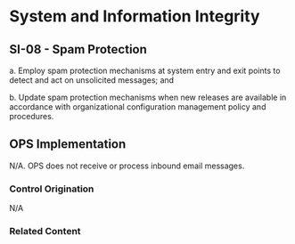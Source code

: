 # System and Information Integrity
## SI-08 - Spam Protection

a. Employ spam protection mechanisms at system entry and exit points to detect and act on unsolicited messages; and

b. Update spam protection mechanisms when new releases are available in accordance with organizational configuration management policy and procedures.

## OPS Implementation

N/A. OPS does not receive or process inbound email messages.

### Control Origination

N/A

### Related Content
